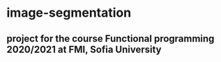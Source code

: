 # image-segmentation
## project for the course Functional programming 2020/2021 at FMI, Sofia University